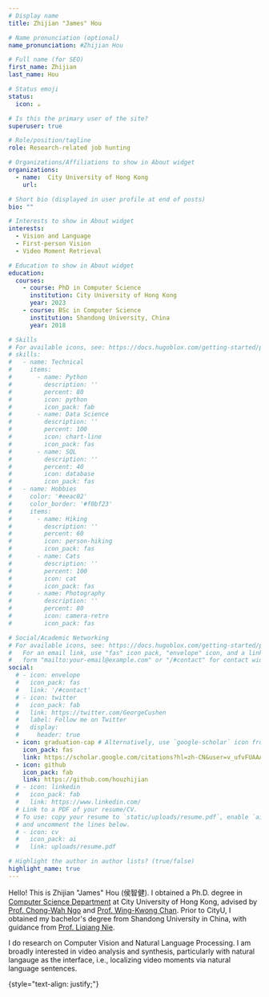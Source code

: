 ```yaml
---
# Display name
title: Zhijian "James" Hou

# Name pronunciation (optional)
name_pronunciation: #Zhijian Hou

# Full name (for SEO)
first_name: Zhijian 
last_name: Hou

# Status emoji
status:
  icon: ☕️

# Is this the primary user of the site?
superuser: true

# Role/position/tagline
role: Research-related job hunting

# Organizations/Affiliations to show in About widget
organizations:
  - name:  City University of Hong Kong
    url: 

# Short bio (displayed in user profile at end of posts)
bio: ""

# Interests to show in About widget
interests:
  - Vision and Language
  - First-person Vision 
  - Video Moment Retrieval

# Education to show in About widget
education:
  courses:
    - course: PhD in Computer Science
      institution: City University of Hong Kong
      year: 2023
    - course: BSc in Computer Science
      institution: Shandong University, China
      year: 2018

# Skills
# For available icons, see: https://docs.hugoblox.com/getting-started/page-builder/#icons
# skills:
#   - name: Technical
#     items:
#       - name: Python
#         description: ''
#         percent: 80
#         icon: python
#         icon_pack: fab
#       - name: Data Science
#         description: ''
#         percent: 100
#         icon: chart-line
#         icon_pack: fas
#       - name: SQL
#         description: ''
#         percent: 40
#         icon: database
#         icon_pack: fas
#   - name: Hobbies
#     color: '#eeac02'
#     color_border: '#f0bf23'
#     items:
#       - name: Hiking
#         description: ''
#         percent: 60
#         icon: person-hiking
#         icon_pack: fas
#       - name: Cats
#         description: ''
#         percent: 100
#         icon: cat
#         icon_pack: fas
#       - name: Photography
#         description: ''
#         percent: 80
#         icon: camera-retro
#         icon_pack: fas

# Social/Academic Networking
# For available icons, see: https://docs.hugoblox.com/getting-started/page-builder/#icons
#   For an email link, use "fas" icon pack, "envelope" icon, and a link in the
#   form "mailto:your-email@example.com" or "/#contact" for contact widget.
social:
  # - icon: envelope
  #   icon_pack: fas
  #   link: '/#contact'
  # - icon: twitter
  #   icon_pack: fab
  #   link: https://twitter.com/GeorgeCushen
  #   label: Follow me on Twitter
  #   display:
  #     header: true
  - icon: graduation-cap # Alternatively, use `google-scholar` icon from `ai` icon pack
    icon_pack: fas
    link: https://scholar.google.com/citations?hl=zh-CN&user=v_ufvFUAAAAJ&view_op=list_works&gmla=AILGF5Ve_b2xTQzE_ZSKO1tUnWRnv_hto2G5hWUBSEOHJrnXgbc7wi1Hjxx4mzjihI8HTAzzI6C-0hAh2qgijng
  - icon: github
    icon_pack: fab
    link: https://github.com/houzhijian
  # - icon: linkedin
  #   icon_pack: fab
  #   link: https://www.linkedin.com/
  # Link to a PDF of your resume/CV.
  # To use: copy your resume to `static/uploads/resume.pdf`, enable `ai` icons in `params.yaml`,
  # and uncomment the lines below.
  # - icon: cv
  #   icon_pack: ai
  #   link: uploads/resume.pdf

# Highlight the author in author lists? (true/false)
highlight_name: true
---
```

Hello! This is Zhijian "James" Hou (侯智健). I obtained a Ph.D. degree in [Computer Science Department](https://www.cs.cityu.edu.hk/) at City University of Hong Kong, advised by [Prof. Chong-Wah Ngo](https://faculty.smu.edu.sg/profile/ngo-chong-wah-601) and [Prof. Wing-Kwong Chan](https://www.cs.cityu.edu.hk/~wkchan/). Prior to CityU, I obtained my bachelor's degree from Shandong University in China, with guidance from [Prof. Liqiang Nie](https://liqiangnie.github.io/).

I do research on Computer Vision and Natural Language Processing. I am broadly interested in video analysis and synthesis, particularly with natural langauge as the interface, i.e., localizing video moments via natural language sentences.  

<!-- I do research on Embodied AI, NLP, and Robotics. I am interested in understanding natural language by grounding to robots and physical world, and using natural language as feedback to teach and improve embodied agent. My dream is to build and deploy household robots to homes around the world to help humans with daily tasks and needs. -->
<!-- Chien Shiung Wu is a professor of artificial intelligence at the Stanford AI Lab. Her research interests include distributed robotics, mobile computing and programmable matter. She leads the Robotic Neurobiology group, which develops self-reconfiguring robots, systems of self-organizing robots, and mobile sensor networks. -->
{style="text-align: justify;"}
